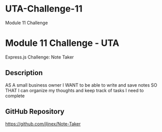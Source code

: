 # UTA-Challenge-11
Module 11 Challenge

# Module 11 Challenge - UTA
Express.js Challenge: Note Taker

## Description
AS A small business owner
I WANT to be able to write and save notes
SO THAT I can organize my thoughts and keep track of tasks I need to complete


## GitHub Repository
https://github.com/jlinex/Note-Taker
